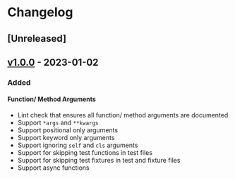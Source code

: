 # Changelog

## [Unreleased]

## [v1.0.0] - 2023-01-02

### Added

#### Function/ Method Arguments

- Lint check that ensures all function/ method arguments are documented
- Support `*args` and `**kwargs`
- Support positional only arguments
- Support keyword only arguments
- Support ignoring `self` and `cls` arguments
- Support for skipping test functions in test files
- Support for skipping test fixtures in test and fixture files
- Support async functions

[//]: # "Release links"
[v1.0.0]: https://github.com/jdkandersson/flake8-docstrings-complete/releases/v1.0.0
